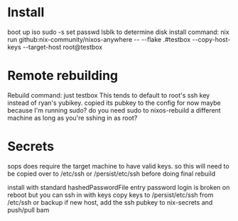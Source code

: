 # Install
boot up iso
sudo -s
set passwd
lsblk to determine disk
install command: nix run github:nix-community/nixos-anywhere -- --flake .#testbox --copy-host-keys --target-host root@testbox

# Remote rebuilding
Rebuild command: just testbox
This tends to default to root's ssh key instead of ryan's yubikey. copied its pubkey to the config for now
maybe because I'm running sudo? do you need sudo to nixos-rebuild a different machine as long as you're sshing in as root?

# Secrets
sops does require the target machine to have valid keys. so this will need to be copied over to /etc/ssh or /persist/etc/ssh before doing final rebuild

install with standard hashedPasswordFile entry
password login is broken on reboot but you can ssh in with keys
copy keys to /persist/etc/ssh from /etc/ssh or backup
if new host, add the ssh pubkey to nix-secrets and push/pull
bam


